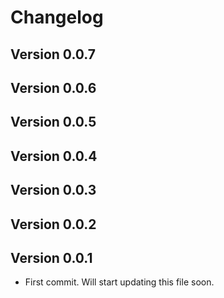 # Changelog

## Version 0.0.7

## Version 0.0.6

## Version 0.0.5

## Version 0.0.4

## Version 0.0.3

## Version 0.0.2

## Version 0.0.1

- First commit.  Will start updating this file soon.
